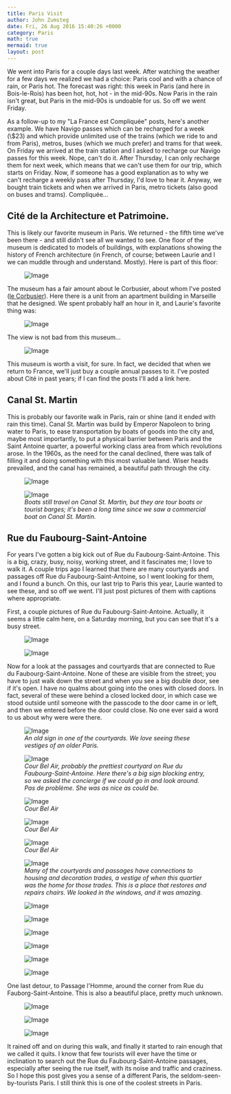 ```yaml
---
title: Paris Visit
author: John Zumsteg
date: Fri, 26 Aug 2016 15:40:26 +0000
category: Paris
math: true
mermaid: true
layout: post
---
```

We went into Paris for a couple days last week. After watching the weather for a few days we realized we had a choice: Paris cool and with a chance of rain, or Paris hot. The forecast was right: this week in Paris (and here in Bois-le-Rois) has been hot, hot, hot - in the mid-90s. Now Paris in the rain isn't great, but Paris in the mid-90s is undoable for us. So off we went Friday.

As a follow-up to my "La France est Compliquée" posts, here's another example. We have Navigo passes which can be recharged for a week (\\$23) and which provide unlimited use of the trains (which we ride to and from Paris), metros, buses (which we much prefer) and trams for that week. On Friday we arrived at the train station and I asked to recharge our Navigo passes for this week. Nope, can't do it. After Thursday, I can only recharge them for next week, which means that we can't use them for our trip, which starts on Friday. Now, if someone has a good explanation as to why we can't recharge a weekly pass after Thursday, I'd love to hear it. Anyway, we bought train tickets and when we arrived in Paris, metro tickets (also good on buses and trams). Compliquée...
<h2>Cité de la Architecture et Patrimoine.</h2>
This is likely our favorite museum in Paris. We returned - the fifth time we've been there - and still didn't see all we wanted to see. One floor of the museum is dedicated to models of buildings, with explanations showing the history of French architecture (in French, of course; between Laurie and I we can muddle through and understand. Mostly). Here is part of this floor:

<figure class = "landscape">
	<img src="{{"/assets/images/2016/08/DSC05197.jpg" | prepend: site.baseurl | prepend: site.url }}" alt="Image" />
	<figcaption></figcaption>
</figure>



The museum has a fair amount about le Corbusier, about whom I've posted (<a href="http://zumsteg.us/?p=3227">le Corbusier</a>). Here there is a unit from an apartment building in Marseille that he designed. We spent probably half an hour in it, and Laurie's favorite thing was:

<figure class = "landscape">
	<img src="{{"/assets/images/2016/08/DSC05187.jpg" | prepend: site.baseurl | prepend: site.url }}" alt="Image" />
	<figcaption></figcaption>
</figure>



The view is not bad from this museum...

<figure class = "portrait">
	<img src="{{"/assets/images/2016/08/DSC05199.jpg" | prepend: site.baseurl | prepend: site.url }}" alt="Image" />
	<figcaption></figcaption>
</figure>



This museum is worth a visit, for sure. In fact, we decided that when we return to France, we'll just buy a couple annual passes to it. I've posted about Cité in past years; if I can find the posts I'll add a link here.
<h2>Canal St. Martin</h2>
This is probably our favorite walk in Paris, rain or shine (and it ended with rain this time). Canal St. Martin was build by Emperor Napoleon to bring water to Paris, to ease transportation by boats of goods into the city and, maybe most importantly, to put a physical barrier between Paris and the Saint Antoine quarter, a powerful working class area from which revolutions arose. In the 1960s, as the need for the canal declined, there was talk of filling it and doing something with this most valuable land. Wiser heads prevailed, and the canal has remained, a beautiful path through the city.

<figure class = "landscape">
	<img src="{{"/assets/images/2016/08/DSC05207.jpg" | prepend: site.baseurl | prepend: site.url }}" alt="Image" />
	<figcaption></figcaption>
</figure>



<figure class = "landscape">
	<img src="{{"/assets/images/2016/08/DSC05211.jpg" | prepend: site.baseurl | prepend: site.url }}" alt="Image" />
	<figcaption><em>Boats still travel on Canal St. Martin, but they are tour boats or tourist barges; it's been a long time since we saw a commercial boat on Canal St. Martin.</em></figcaption>
</figure>


<h2>Rue du Faubourg-Saint-Antoine</h2>
For years I've gotten a big kick out of Rue du Faubourg-Saint-Antoine. This is a big, crazy, busy, noisy, working street, and it fascinates me; I love to walk it. A couple trips ago I learned that there are many courtyards and passages off Rue du Faubourg-Saint-Antoine, so I went looking for them, and I found a bunch. On this, our last trip to Paris this year, Laurie wanted to see these, and so off we went. I'll just post pictures of them with captions where appropriate.

First, a couple pictures of Rue du Faubourg-Saint-Antoine. Actually, it seems a little calm here, on a Saturday morning, but you can see that it's a busy street.

<figure class = "landscape">
	<img src="{{"/assets/images/2016/08/DSC05132.jpg" | prepend: site.baseurl | prepend: site.url }}" alt="Image" />
	<figcaption></figcaption>
</figure>

 <figure class = "landscape">
	<img src="{{"/assets/images/2016/08/DSC05146.jpg" | prepend: site.baseurl | prepend: site.url }}" alt="Image" />
	<figcaption></figcaption>
</figure>



Now for a look at the passages and courtyards that are connected to Rue du Faubourg-Saint-Antoine. None of these are visible from the street; you have to just walk down the street and when you see a big double door, see if it's open. I have no qualms about going into the ones with closed doors. In fact, several of these were behind a closed locked door, in which case we stood outside until someone with the passcode to the door came in or left, and then we entered before the door could close. No one ever said a word to us about why were were there.

<figure class = "landscape">
	<img src="{{"/assets/images/2016/08/DSC05139.jpg" | prepend: site.baseurl | prepend: site.url }}" alt="Image" />
	<figcaption><em>An old sign in one of the courtyards. We love seeing these vestiges of an older Paris.</em></figcaption>
</figure>



<figure class = "portrait">
	<img src="{{"/assets/images/2016/08/DSC05140.jpg" | prepend: site.baseurl | prepend: site.url }}" alt="Image" />
	<figcaption><em>Cour Bel Air, probably the prettiest courtyard on Rue du Faubourg-Saint-Antoine. Here there's a big sign blocking entry, so we asked the concierge if we could go in and look around. Pas de problème. She was as nice as could be.</em></figcaption>
</figure>



<figure class = "portrait">
	<img src="{{"/assets/images/2016/08/DSC05143.jpg" | prepend: site.baseurl | prepend: site.url }}" alt="Image" />
	<figcaption><em>Cour Bel Air</em></figcaption>
</figure>



<figure class = "portrait">
	<img src="{{"/assets/images/2016/08/DSC05144.jpg" | prepend: site.baseurl | prepend: site.url }}" alt="Image" />
	<figcaption><em>Cour Bel Air</em></figcaption>
</figure>



<figure class = "landscape">
	<img src="{{"/assets/images/2016/08/DSC05145.jpg" | prepend: site.baseurl | prepend: site.url }}" alt="Image" />
	<figcaption><em>Cour Bel Air</em></figcaption>
</figure>



<figure class = "landscape">
	<img src="{{"/assets/images/2016/08/DSC05169.jpg" | prepend: site.baseurl | prepend: site.url }}" alt="Image" />
	<figcaption><em>Many of the courtyards and passages have connections to housing and decoration trades, a vestige of when this quartier was the home for those trades. This is a place that restores and repairs chairs. We looked in the windows, and it was amazing.</em></figcaption>
</figure>



<figure class = "portrait">
	<img src="{{"/assets/images/2016/08/DSC05149.jpg" | prepend: site.baseurl | prepend: site.url }}" alt="Image" />
	<figcaption></figcaption>
</figure>

 <figure class = "portrait">
	<img src="{{"/assets/images/2016/08/DSC05152.jpg" | prepend: site.baseurl | prepend: site.url }}" alt="Image" />
	<figcaption></figcaption>
</figure>

 <figure class = "portrait">
	<img src="{{"/assets/images/2016/08/DSC05153.jpg" | prepend: site.baseurl | prepend: site.url }}" alt="Image" />
	<figcaption></figcaption>
</figure>

 <figure class = "portrait">
	<img src="{{"/assets/images/2016/08/DSC05162.jpg" | prepend: site.baseurl | prepend: site.url }}" alt="Image" />
	<figcaption></figcaption>
</figure>

 <figure class = "landscape">
	<img src="{{"/assets/images/2016/08/DSC05164.jpg" | prepend: site.baseurl | prepend: site.url }}" alt="Image" />
	<figcaption></figcaption>
</figure>

 <figure class = "landscape">
	<img src="{{"/assets/images/2016/08/DSC05167.jpg" | prepend: site.baseurl | prepend: site.url }}" alt="Image" />
	<figcaption></figcaption>
</figure>



One last detour, to Passage l'Homme, around the corner from Rue du Fauborg-Saint-Antoine. This is also a beautiful place, pretty much unknown.

<figure class = "portrait">
	<img src="{{"/assets/images/2016/08/DSC05172.jpg" | prepend: site.baseurl | prepend: site.url }}" alt="Image" />
	<figcaption></figcaption>
</figure>

 <figure class = "portrait">
	<img src="{{"/assets/images/2016/08/DSC05177.jpg" | prepend: site.baseurl | prepend: site.url }}" alt="Image" />
	<figcaption></figcaption>
</figure>

 <figure class = "portrait">
	<img src="{{"/assets/images/2016/08/DSC05180.jpg" | prepend: site.baseurl | prepend: site.url }}" alt="Image" />
	<figcaption></figcaption>
</figure>



It rained off and on during this walk, and finally it started to rain enough that we called it quits. I know that few tourists will ever have the time or inclination to search out the Rue du Faubourg-Saint-Antoine passages, especially after seeing the rue itself, with its noise and traffic and craziness. So I hope this post gives you a sense of a different Paris, the seldom-seen-by-tourists Paris. I still think this is one of the coolest streets in Paris.

 
